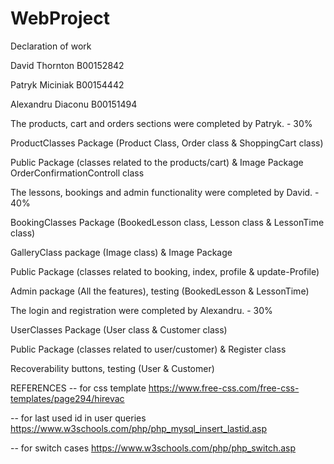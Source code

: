 # WebProject

Declaration of work

David Thornton B00152842

Patryk Miciniak B00154442

Alexandru Diaconu B00151494

The products, cart and orders sections were completed by Patryk. - 30%

ProductClasses Package (Product Class, Order class & ShoppingCart class)

Public Package (classes related to the products/cart) & Image Package 
OrderConfirmationControll class


The lessons, bookings and admin functionality were completed by David. - 40%

BookingClasses Package (BookedLesson class, Lesson class & LessonTime class)

GalleryClass package (Image class) & Image Package

Public Package (classes related to booking, index, profile & update-Profile)

Admin package (All the features), testing (BookedLesson & LessonTime)

The login and registration were completed by Alexandru. - 30%

UserClasses Package (User class & Customer class)

Public Package (classes related to user/customer) & Register class

Recoverability buttons, testing (User & Customer)


REFERENCES
 -- for css template https://www.free-css.com/free-css-templates/page294/hirevac
 
 -- for last used id in user queries https://www.w3schools.com/php/php_mysql_insert_lastid.asp 
 
 -- for switch cases https://www.w3schools.com/php/php_switch.asp


 
